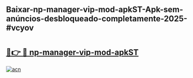 ## Baixar-np-manager-vip-mod-apkST-Apk-sem-anúncios-desbloqueado-completamente-2025-#vcyov

# <h2><a href="https://ainizakaria.my?title=np-manager-vip-mod-apkST&ref=20M">🔗👉 🔴 np-manager-vip-mod-apkST</a></h2>

[![acn](https://github.com/user-attachments/assets/0f9c940e-d8b0-45ae-aac7-cd30a18b3e1c)](https://ainizakaria.my?title=np-manager-vip-mod-apkST&ref=20M)

